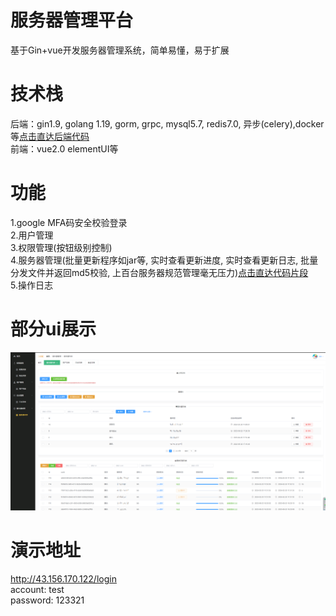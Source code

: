 # 服务器管理平台
基于Gin+vue开发服务器管理系统，简单易懂，易于扩展

# 技术栈
后端：gin1.9, golang 1.19, gorm, grpc, mysql5.7, redis7.0, 异步(celery),docker等[点击直达后端代码](https://github.com/ingoxx/go-gin)   
前端：vue2.0 elementUI等 

# 功能
1.google MFA码安全校验登录  
2.用户管理  
3.权限管理(按钮级别控制)  
4.服务器管理(批量更新程序如jar等, 实时查看更新进度, 实时查看更新日志, 批量分发文件并返回md5校验, 上百台服务器规范管理毫无压力)[点击直达代码片段](https://github.com/Lxb921006/Gin-bms/tree/master/project/controller/assets)  
5.操作日志  

# 部分ui展示
![servers](servers.png)  

# 演示地址
http://43.156.170.122/login  
account: test  
password: 123321  